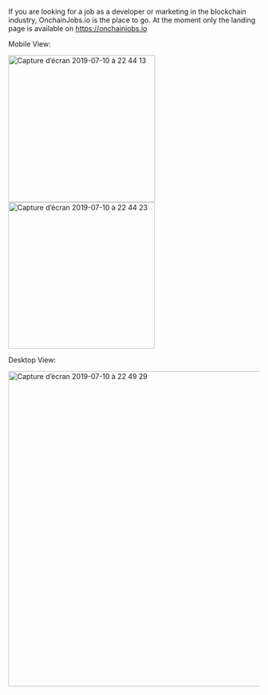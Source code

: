 If you are looking for a job as a developer or marketing in the blockchain industry, OnchainJobs.io is the place to go.
At the moment only the landing page is available on https://onchainjobs.io

Mobile View:

<img width="294" alt="Capture d’écran 2019-07-10 à 22 44 13" src="https://user-images.githubusercontent.com/46671311/61003609-a150e080-a364-11e9-8462-9d06f390cdc3.png">

<img width="293" alt="Capture d’écran 2019-07-10 à 22 44 23" src="https://user-images.githubusercontent.com/46671311/61003620-a6159480-a364-11e9-82be-ad8475cefe9b.png">

Desktop View:

<img width="631" alt="Capture d’écran 2019-07-10 à 22 49 29" src="https://user-images.githubusercontent.com/46671311/61003842-060c3b00-a365-11e9-97ac-3e97fe3e193a.png">
